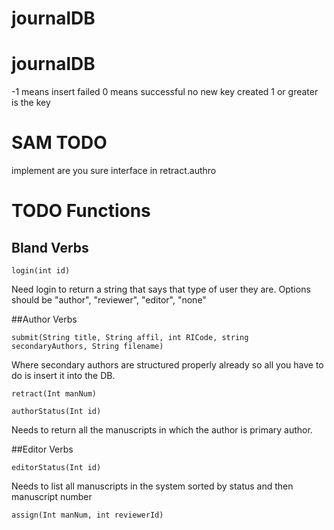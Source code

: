 # journalDB
# journalDB

-1 means insert failed
0 means successful no new key created
1 or greater is the key

# SAM TODO
implement are you sure interface in retract.authro

# TODO Functions

## Bland Verbs

```
login(int id)
```
Need login to return a string that says that type of user they are. Options should be "author", "reviewer", "editor", "none"

##Author Verbs

```
submit(String title, String affil, int RICode, string secondaryAuthors, String filename)
```
Where secondary authors are structured properly already so all you have to do is insert it into the DB.

```
retract(Int manNum)
```

```
authorStatus(Int id)
```
Needs to return all the manuscripts in which the author is primary author.


##Editor Verbs
```
editorStatus(Int id)
```
Needs to list all manuscripts in the system sorted by status and then manuscript number

```
assign(Int manNum, int reviewerId)
```


